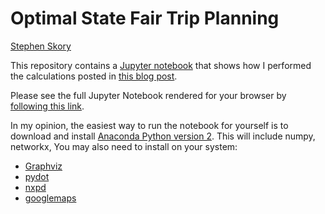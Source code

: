 # Optimal State Fair Trip Planning

[Stephen Skory](https://stephenskory.com/)

This repository contains a [Jupyter notebook](http://jupyter.org/)
that shows how I performed the calculations
posted in [this blog post](https://stephenskory.com/2016/08/11/state-fair-trip-planning/).

Please see the full Jupyter Notebook rendered for your browser by
[following this link](http://nbviewer.jupyter.org/urls/bitbucket.org/sskory/statefairtripplanning/raw/tip/State%20Fair%20Trip%20Planning.ipynb).

In my opinion, the easiest way to run the notebook for yourself is to download and
install [Anaconda Python version 2](https://www.continuum.io/downloads).
This will include numpy, networkx, 
You may also need to install on your system:

  * [Graphviz](http://graphviz.org/)
  * [pydot](https://pypi.python.org/pypi/pydot)
  * [nxpd](https://pypi.python.org/pypi/nxpd)
  * [googlemaps](https://pypi.python.org/pypi/googlemaps)

